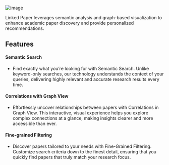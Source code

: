 ![image](https://github.com/user-attachments/assets/0f5e3182-0817-48f4-ae9a-4094d37135b1)

Linked Paper leverages semantic analysis and graph-based visualization to enhance academic paper discovery and provide personalized recommendations.

## Features

#### Semantic Search
  - Find exactly what you’re looking for with Semantic Search. Unlike keyword-only searches, our technology understands the context of your queries, delivering highly relevant and accurate research results every time.
  
#### Correlations with Graph View
  - Effortlessly uncover relationships between papers with Correlations in Graph View. This interactive, visual experience helps you explore complex connections at a glance, making insights clearer and more accessible than ever.

#### Fine-grained Filtering
  - Discover papers tailored to your needs with Fine-Grained Filtering. Customize search criteria down to the finest detail, ensuring that you quickly find papers that truly match your research focus.
